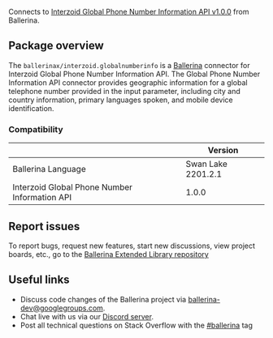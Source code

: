 Connects to [Interzoid Global Phone Number Information API v1.0.0](https://interzoid.com/services/getglobalnumberinfo) from Ballerina.

## Package overview

The `ballerinax/interzoid.globalnumberinfo` is a [Ballerina](https://ballerina.io/) connector for Interzoid Global Phone Number Information API. The Global Phone Number Information API connector provides geographic information for a global telephone number provided in the input parameter, including city and country information, primary languages spoken, and mobile device identification.


### Compatibility
|                                               | Version                   |
|-----------------------------------------------|---------------------------|
| Ballerina Language                            | Swan Lake 2201.2.1          |
| Interzoid Global Phone Number Information API | 1.0.0                     |

## Report issues
To report bugs, request new features, start new discussions, view project boards, etc., go to the [Ballerina Extended Library repository](https://github.com/ballerina-platform/ballerina-extended-library)

## Useful links
- Discuss code changes of the Ballerina project via [ballerina-dev@googlegroups.com](mailto:ballerina-dev@googlegroups.com).
- Chat live with us via our [Discord server](https://discord.gg/ballerinalang).
- Post all technical questions on Stack Overflow with the [#ballerina](https://stackoverflow.com/questions/tagged/ballerina) tag
